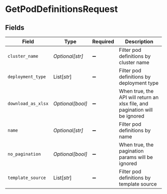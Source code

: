# GetPodDefinitionsRequest


## Fields

| Field                                                                       | Type                                                                        | Required                                                                    | Description                                                                 |
| --------------------------------------------------------------------------- | --------------------------------------------------------------------------- | --------------------------------------------------------------------------- | --------------------------------------------------------------------------- |
| `cluster_name`                                                              | *Optional[str]*                                                             | :heavy_minus_sign:                                                          | Filter pod definitions by cluster name                                      |
| `deployment_type`                                                           | List[*str*]                                                                 | :heavy_minus_sign:                                                          | Filter pod definitions by deployment type                                   |
| `download_as_xlsx`                                                          | *Optional[bool]*                                                            | :heavy_minus_sign:                                                          | When true, the API will return an xlsx file, and pagination will be ignored |
| `name`                                                                      | *Optional[str]*                                                             | :heavy_minus_sign:                                                          | Filter pod definitions by name                                              |
| `no_pagination`                                                             | *Optional[bool]*                                                            | :heavy_minus_sign:                                                          | When true, the pagination params will be ignored                            |
| `template_source`                                                           | List[*str*]                                                                 | :heavy_minus_sign:                                                          | Filter pod definitions by template source                                   |